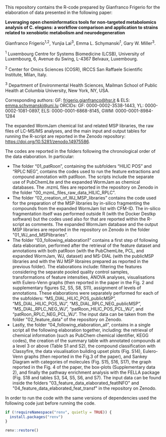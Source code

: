 
This repository contains the R-code prepared by Gianfranco Frigerio for the elaboration of data presented in the following paper:

**Leveraging open cheminformatics tools for non-targeted metabolomics analysis of C. elegans: a workflow comparison and application to strains related to xenobiotic metabolism and neurodegeneration**

Gianfranco Frigerio<sup>1,2</sup>, Yunjia Lai<sup>3</sup>, Emma L. Schymanski<sup>1</sup>, Gary W. Miller<sup>3</sup>.


<sup>1</sup> Luxembourg Centre for Systems Biomedicine (LCSB), University of Luxembourg, 6, Avenue du Swing, L-4367 Belvaux, Luxembourg.

<sup>2</sup> Center for Omics Sciences (COSR), IRCCS San Raffaele Scientific Institute, Milan, Italy.

<sup>3</sup> Department of Environmental Health Sciences, Mailman School of Public Health at Columbia University, New York, NY, USA.


Corresponding authors: GF: frigerio.gianfranco@hsr.it & ELS: emma.schymanski@uni.lu 
ORCIDs: GF: 0000-0002-3538-1443, YL: 0000-0002-1081-0897, ELS: 0000-0001-6868-8145, GWM: 0000-0001-8984-1284




The expanded WormJam chemical list and related MSP libraries, the raw files of LC-MS/MS analyses, and the main input and output tables for running the R-script are reported in the Zenodo repository: https://doi.org/10.5281/zenodo.14975586.


The codes are reported in the folders following the chronological order of the data elaboration. In particular:
- The folder “01_patRoon”, containing the subfolders “HILIC POS” and “RPLC NEG”, contains the codes used to run the feature extractions and compound annotation with patRoon. The scripts include the separate use of PubChemLite and the expanded WormJam as chemical databases. The .mzmL files are reported in the repository on Zenodo in the folder "00_mzmL_files_raw_data_HILIC_RPLC".
- The folder “02_creation_of_WJ_MSP_libraries” contains the code used for the preparation of the MSP libraries by in-silico fragmenting the compounds from the expanded WormJam list with CFM-ID. The in-silico fragmentation itself was performed outside R (with the Docker Destkp software) but the codes used also for that are reported within the R-script as comments. The expanded WormJam database and the output MSP libraries are reported in the repository on Zenodo in the folder "01_WJ_and_MSPlibraries".
- The folder “03_following_elaboration1” contains a first step of following data elaboration, performed after the retrieval of the feature dataset and annotations with both patRoon (with the PubChemLite, PCL, and expanded WormJam, WJ, dataset) and MS-DIAL (with the publicMSP libraries and with the WJ MSP libraires prepared as reported in the previous folder). The elaborations include: filtering the features considering the separate pooled quality control samples, transformations of feature intensities, ANOVA analyses, visualisations with Eulero-Venn graphs (then reported in the paper in the Fig. 2 and supplementary figures S2, S5, S8, S11), assignment of levels of annotations. These elaborations were separately performed for each of the subfolders: “MS_DIAL_HILIC_POS_publicMSP”, “MS_DIAL_HILIC_POS_WJ”, “MS_DIAL_RPLC_NEG_publicMSP”, “MS_DIAL_RPLC_NEG_WJ”, “patRoon_HILIC_POS_PCL_WJ”, and “patRoon_RPLC_NEG_PCL_WJ”. The input data can be taken from the folder "02_feature_data" of the repository on Zenodo.
- Lastly, the folder “04_following_elaboration_all”, contains in a single script all the following elaboration together, including: the retrieval of chemical information (such as PubChem chemical identifier, KEGG codes), the creation of the summary table with annotated compounds at a level 3 or above (Table S1 and S2), the compound classification with Classyfire, the data visualisation building upset plots (Fig. S14), Eulero-Venn graphs (then reported in the Fig.3 of the paper), and Sankey Diagram with categories of molecules (Fig. S15, S16, S17), the graph reported in the Fig. 4 of the paper, the box-plots (Supplementary data 2), and finally the pathway enrichment analysis with the FELLA package (Fig. S18 and tables S3, S4, S5, S6, and S7). The input data can be found inside the folders "03_feature_data_elaborated_featINFO" and "04_feature_data_elaborated_feat_transf" in the repository on Zenodo.

In order to run the code with the same versions of dependencies used the following code just before running the code. 

```r
if (!requireNamespace("renv", quietly = TRUE)) {
  install.packages("renv")
}

renv::restore()
```

